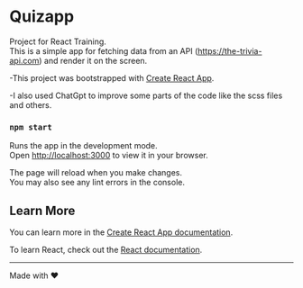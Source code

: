 # Quizapp

Project for React Training.\
This is a simple app for fetching data from an API (https://the-trivia-api.com) and render it on the screen.

-This project was bootstrapped with [Create React App](https://github.com/facebook/create-react-app).

-I also used ChatGpt to improve some parts of the code like the scss files and others.


### `npm start`

Runs the app in the development mode.\
Open [http://localhost:3000](http://localhost:3000) to view it in your browser.

The page will reload when you make changes.\
You may also see any lint errors in the console.

## Learn More

You can learn more in the [Create React App documentation](https://facebook.github.io/create-react-app/docs/getting-started).

To learn React, check out the [React documentation](https://reactjs.org/).

---
Made with ❤️
